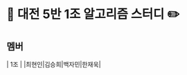 # :orange_book: 대전 5반 1조 알고리즘 스터디 :pencil2:

## 멤버

|                     1조                     |
|최현인|김승희|백자민|한재욱|

